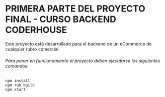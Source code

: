 # PRIMERA PARTE DEL PROYECTO FINAL - CURSO BACKEND CODERHOUSE

Este proyecto está desarrollado para el backend de un eCommerce de cualquier rubro comercial. 

###### Para poner en funcionamiento el proyecto deben ejecutarse los siguientes comandos:
```
npm install
npm run build
npm start
```